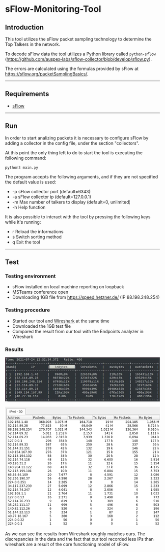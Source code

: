 # sFlow-Monitoring-Tool

## Introduction

This tool utilizes the sFlow packet sampling technology to determine the Top Talkers in the network.

To decode sFlow data the tool utilizes a Python library called `python-sflow` (https://github.com/auspex-labs/sflow-collector/blob/develop/sflow.py).

The errors are calculated using the formulas provided by sFlow at https://sflow.org/packetSamplingBasics/.


---

## Requirements

* [sFlow](https://sflow.net/downloads.php)

---

## Run

In order to start analizing packets it is necessary to configure sFlow by adding a collector in the config file, under the section "collectors".

At this point the only thing left to do to start the tool is executing the following command:

    python3 main.py

The program accepts the following arguments, and if they are not specified the default value is used:
* -p    sFlow collector port (default=6343)
* -a    sFlow collector ip (default=127.0.0.1)
* -m    Max number of talkers to display (default=0, unlimited)
* -h    Help function


It is also possible to interact with the tool by pressing the following keys while it's running:

* r Reload the informations
* s Switch sorting method
* q Exit the tool

---

## Test

### Testing environment

* sFlow installed on local machine reporting on loopback
* MSTeams conference open
* Downloading 1GB file from https://speed.hetzner.de/ (IP 88.198.248.254)

### Testing procedure

* Started our tool and [Wireshark](https://www.wireshark.org/) at the same time
* Downloaded the 1GB test file
* Compared the result from our tool with the Endpoints analyzer in Wireshark

### Results

![tool](images/tool.jpeg)

![wireshark](images/wireshark.png)

As we can see the results from Wireshark roughly matches ours.
The discrepancies in the data and the fact that our tool recorded less IPs than wireshark are a result of the core functioning model of sFlow.


